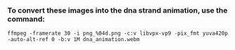 ### To convert these images into the dna strand animation, use the command:

```
ffmpeg -framerate 30 -i png_%04d.png -c:v libvpx-vp9 -pix_fmt yuva420p -auto-alt-ref 0 -b:v 1M dna_animation.webm
```

